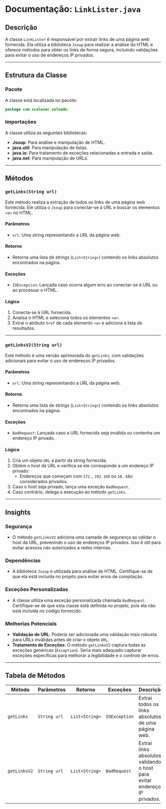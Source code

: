 # Documentação: `LinkLister.java`

## Descrição
A classe `LinkLister` é responsável por extrair links de uma página web fornecida. Ela utiliza a biblioteca `Jsoup` para realizar a análise do HTML e oferece métodos para obter os links de forma segura, incluindo validações para evitar o uso de endereços IP privados.

---

## Estrutura da Classe

### Pacote
A classe está localizada no pacote:
```java
package com.scalesec.vulnado;
```

### Importações
A classe utiliza as seguintes bibliotecas:
- **Jsoup**: Para análise e manipulação de HTML.
- **java.util**: Para manipulação de listas.
- **java.io**: Para tratamento de exceções relacionadas a entrada e saída.
- **java.net**: Para manipulação de URLs.

---

## Métodos

### `getLinks(String url)`
Este método realiza a extração de todos os links de uma página web fornecida. Ele utiliza o `Jsoup` para conectar-se à URL e buscar os elementos `<a>` no HTML.

#### Parâmetros
- `url`: Uma string representando a URL da página web.

#### Retorno
- Retorna uma lista de strings (`List<String>`) contendo os links absolutos encontrados na página.

#### Exceções
- `IOException`: Lançada caso ocorra algum erro ao conectar-se à URL ou ao processar o HTML.

#### Lógica
1. Conecta-se à URL fornecida.
2. Analisa o HTML e seleciona todos os elementos `<a>`.
3. Extrai o atributo `href` de cada elemento `<a>` e adiciona à lista de resultados.

---

### `getLinksV2(String url)`
Este método é uma versão aprimorada do `getLinks`, com validações adicionais para evitar o uso de endereços IP privados.

#### Parâmetros
- `url`: Uma string representando a URL da página web.

#### Retorno
- Retorna uma lista de strings (`List<String>`) contendo os links absolutos encontrados na página.

#### Exceções
- `BadRequest`: Lançada caso a URL fornecida seja inválida ou contenha um endereço IP privado.

#### Lógica
1. Cria um objeto `URL` a partir da string fornecida.
2. Obtém o host da URL e verifica se ele corresponde a um endereço IP privado:
   - Endereços que começam com `172.`, `192.168` ou `10.` são considerados privados.
3. Caso o host seja privado, lança uma exceção `BadRequest`.
4. Caso contrário, delega a execução ao método `getLinks`.

---

## Insights

### Segurança
- O método `getLinksV2` adiciona uma camada de segurança ao validar o host da URL, prevenindo o uso de endereços IP privados. Isso é útil para evitar acessos não autorizados a redes internas.

### Dependências
- A biblioteca `Jsoup` é utilizada para análise de HTML. Certifique-se de que ela está incluída no projeto para evitar erros de compilação.

### Exceções Personalizadas
- A classe utiliza uma exceção personalizada chamada `BadRequest`. Certifique-se de que esta classe está definida no projeto, pois ela não está incluída no código fornecido.

### Melhorias Potenciais
- **Validação de URL**: Poderia ser adicionada uma validação mais robusta para URLs inválidas antes de criar o objeto `URL`.
- **Tratamento de Exceções**: O método `getLinksV2` captura todas as exceções genéricas (`Exception`). Seria mais adequado capturar exceções específicas para melhorar a legibilidade e o controle de erros.

---

## Tabela de Métodos

| Método         | Parâmetros       | Retorno            | Exceções         | Descrição                                                                 |
|----------------|------------------|--------------------|------------------|---------------------------------------------------------------------------|
| `getLinks`     | `String url`     | `List<String>`     | `IOException`    | Extrai todos os links absolutos de uma página web.                        |
| `getLinksV2`   | `String url`     | `List<String>`     | `BadRequest`     | Extrai links absolutos, validando o host para evitar endereços IP privados.|
